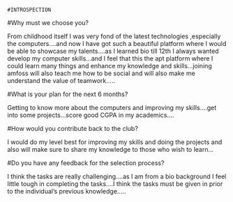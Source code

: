                                                                        #INTROSPECTION 
#Why must we choose you?

From childhood itself I was very fond of the latest technologies ,especially the computers….and now I have got such a beautiful platform where I would be able to showcase my talents….as I learned bio till 12th I always wanted develop my computer skills…and I feel that this  the apt platform where I could learn many things and enhance my knowledge and skills…joining amfoss will also teach me how to be social and will also make me understand the value of teamwork…..

#What is your plan for the next 6 months?

Getting to know more about the computers and improving my skills….get into some projects…score good CGPA in my academics….

#How would you contribute back to the club?

I would do my level best for improving my skills and doing the projects and also will make sure to share my knowledge to those who wish to learn…

#Do you have any feedback for the selection process?

I think the tasks are really challenging….as I am from a bio background I feel little tough in completing the tasks….I think the tasks must be given in prior to the individual’s previous knowledge…..
